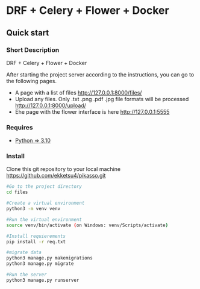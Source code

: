 # DRF + Celery + Flower + Docker

## Quick start

### Short Description

DRF + Celery + Flower + Docker 

After starting the project server according to the instructions, you can go to the following pages.

- A page with a list of files http://127.0.0.1:8000/files/
- Upload any files. Only .txt .png .pdf .jpg file formats will be processed http://127.0.0.1:8000/upload/
- Еhe page with the flower interface is here http://127.0.0.1:5555

### Requires

- [Python => 3.10](https://www.python.org/downloads/)


### Install

Clone this git repository to your local machine https://github.com/ekketsu4/pikasso.git

```bash
#Go to the project directory
cd files

#Create a virtual environment
python3 -m venv venv

#Run the virtual environment
source venv/bin/activate (on Windows: venv/Scripts/activate)

#Install requierements
pip install -r req.txt

#migrate data
python3 manage.py makemigrations
python3 manage.py migrate

#Run the server
python3 manage.py runserver
```


